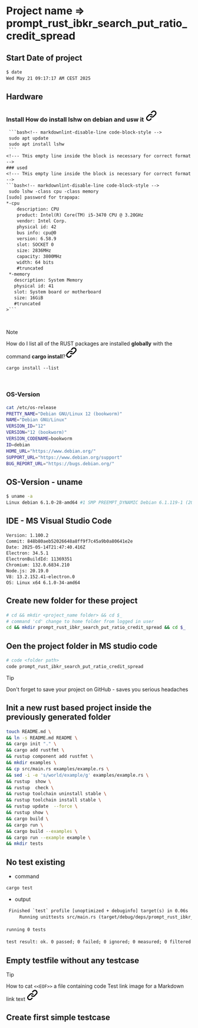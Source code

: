 # Project name =>  prompt_rust_ibkr_search_put_ratio_credit_spread

## Start Date of project

```bash <!-- markdownlint-disable-line code-block-style -->
$ date
Wed May 21 09:17:17 AM CEST 2025
```

## Hardware

### Install How do install lshw  on debian and usw it [![alt text][1]](https://www.tecmint.com/commands-to-collect-system-and-hardware-information-in-linux/)
<!--- THis empty line inside the block is necessary for correct format -->
     ```bash<!-- markdownlint-disable-line code-block-style -->
     sudo apt update
     sudo apt install lshw
     ```
    <!--- THis empty line inside the block is necessary for correct format -->
    ### used
    <!--- THis empty line inside the block is necessary for correct format -->
    ```bash<!-- markdownlint-disable-line code-block-style -->
     sudo lshw -class cpu -class memory
    [sudo] password for trapapa:
    *-cpu
        description: CPU
        product: Intel(R) Core(TM) i5-3470 CPU @ 3.20GHz
        vendor: Intel Corp.
        physical id: 42
        bus info: cpu@0
        version: 6.58.9
        slot: SOCKET 0
        size: 2836MHz
        capacity: 3800MHz
        width: 64 bits
        #truncated
     *-memory
       description: System Memory
       physical id: 41
       slot: System board or motherboard
       size: 16GiB
       #truncated
    >```
><!--- THis empty line inside the block is necessary for correct format -->
&nbsp;
<!--- THis empty line is necessary for correct format -->
> [!NOTE]
> How do I list all of the RUST packages
> are installed **globally** with the
> command **cargo install**?[![alt text][1]](https://stackoverflow.com/questions/60857222/how-do-i-list-all-of-the-packages-ive-installed-globally-with-cargo-install)
>
> ```bash<!-- markdownlint-disable-line code-block-style -->
> cargo install --list
> ```
><!--- THis empty line inside the block is necessary for correct format -->
&nbsp;

### OS-Version

```bash
cat /etc/os-release 
PRETTY_NAME="Debian GNU/Linux 12 (bookworm)"
NAME="Debian GNU/Linux"
VERSION_ID="12"
VERSION="12 (bookworm)"
VERSION_CODENAME=bookworm
ID=debian
HOME_URL="https://www.debian.org/"
SUPPORT_URL="https://www.debian.org/support"
BUG_REPORT_URL="https://bugs.debian.org/"
```

## OS-Version - uname

```bash <!-- markdownlint-disable-line code-block-style -->
$ uname -a
Linux debian 6.1.0-28-amd64 #1 SMP PREEMPT_DYNAMIC Debian 6.1.119-1 (2024-11-22) x86_64 GNU/Linux
```

## IDE - MS Visual Studio Code

```text
Version: 1.100.2
Commit: 848b80aeb52026648a8ff9f7c45a9b0a80641e2e
Date: 2025-05-14T21:47:40.416Z
Electron: 34.5.1
ElectronBuildId: 11369351
Chromium: 132.0.6834.210
Node.js: 20.19.0
V8: 13.2.152.41-electron.0
OS: Linux x64 6.1.0-34-amd64
```

## Create new folder for these project

```bash <!-- markdownlint-disable-line code-block-style -->
# cd && mkdir <project_name folder> && cd $_
# command 'cd' change to home folder from logged in user
cd && mkdir prompt_rust_ibkr_search_put_ratio_credit_spread && cd $_ 
```
<!-- -->
## Oen the project folder in MS studio code

```bash <!-- markdownlint-disable-line code-block-style -->
# code <folder path>
code prompt_rust_ibkr_search_put_ratio_credit_spread
```

>[!TIP]
> Don't forget to save your project on GitHub - saves you serious headaches
<!-- -->
## Init a new rust based project inside the previously generated folder
<!-- -->
```bash <!-- markdownlint-disable-line code-block-style -->
touch README.md \
&& ln -s README.md README \
&& cargo init "." \
&& cargo add rustfmt \
&& rustup component add rustfmt \
&& mkdir examples \
&& cp src/main.rs examples/example.rs \
&& sed -i -e 's/world/example/g' examples/example.rs \
&& rustup  show \
&& rustup  check \
&& rustup toolchain uninstall stable \
&& rustup toolchain install stable \
&& rustup update  --force \
&& rustup show \
&& cargo build \
&& cargo run \
&& cargo build --examples \
&& cargo run --example example \
&& mkdir tests  
```

## No test existing

- command

```bash
cargo test
```

- output

```txt
 Finished `test` profile [unoptimized + debuginfo] target(s) in 0.06s
     Running unittests src/main.rs (target/debug/deps/prompt_rust_ibkr_search_put_ratio_credit_spread-aad63c388e7d2ce9)

running 0 tests

test result: ok. 0 passed; 0 failed; 0 ignored; 0 measured; 0 filtered out; finished in 0.00s
```

## Empty testfile without any testcase

<!-- -->
>[!TIP]
> How to cat ```<<EOF>>``` a file containing code
> Test link image for a Markdown link text [![alt text][1]](https://stackoverflow.com/questions/22697688/how-to-cat-eof-a-file-containing-code)
>
><!--- THis empty line inside the block is necessary for correct format -->
<!-- -->

## Create first simple testcase

```{include} ./sources.md
```

<!-- Link sign - Don't Found a better way :-( - You know a better method? - send me a email -->
[1]: ./img/link_symbol.svg
